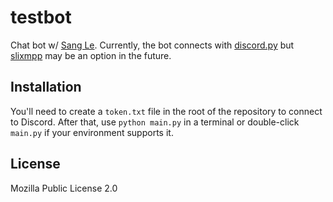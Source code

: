 # testbot
Chat bot w/ [Sang Le](https://github.com/sle11).
Currently, the bot connects with [discord.py](https://github.com/Rapptz/discord.py) but [slixmpp](https://github.com/poezio/slixmpp) may be an option in the future.

## Installation
You'll need to create a `token.txt` file in the root of the repository to connect to Discord.
After that, use `python main.py` in a terminal or double-click `main.py` if your environment supports it.

## License
Mozilla Public License 2.0
